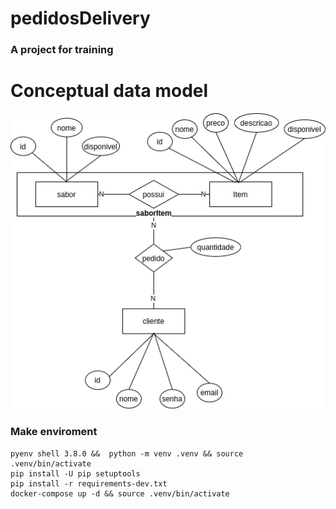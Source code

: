 # pedidosDelivery
### A project for training

# Conceptual data model
![Captura de tela](modelo_conceitual.png?raw=true "Title")

### Make enviroment ###
```
pyenv shell 3.8.0 &&  python -m venv .venv && source .venv/bin/activate
pip install -U pip setuptools
pip install -r requirements-dev.txt
docker-compose up -d && source .venv/bin/activate
```
```
